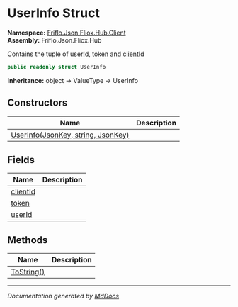 ﻿<!--  
  <auto-generated>   
    The contents of this file were generated by a tool.  
    Changes to this file may be list if the file is regenerated  
  </auto-generated>   
-->

# UserInfo Struct

**Namespace:** [Friflo.Json.Fliox.Hub.Client](../index.md)  
**Assembly:** Friflo.Json.Fliox.Hub

Contains the tuple of [userId](fields/userId.md), [token](fields/token.md) and [clientId](fields/clientId.md)

```csharp
public readonly struct UserInfo
```

**Inheritance:** object → ValueType → UserInfo

## Constructors

| Name                                                        | Description |
| ----------------------------------------------------------- | ----------- |
| [UserInfo(JsonKey, string, JsonKey)](constructors/index.md) |             |

## Fields

| Name                           | Description |
| ------------------------------ | ----------- |
| [clientId](fields/clientId.md) |             |
| [token](fields/token.md)       |             |
| [userId](fields/userId.md)     |             |

## Methods

| Name                              | Description |
| --------------------------------- | ----------- |
| [ToString()](methods/ToString.md) |             |

___

*Documentation generated by [MdDocs](https://github.com/ap0llo/mddocs)*
